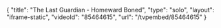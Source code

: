 {
    "title": "The Last Guardian - Homeward Boned",
    "type": "solo",
    "layout": "iframe-static",
    "videoId": "85464615",
    "url": "\/tvpembed\/85464615"
}